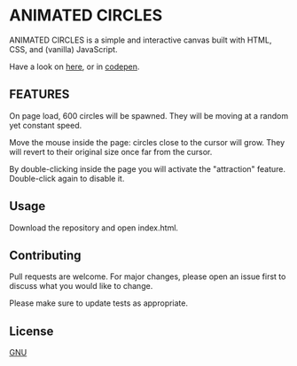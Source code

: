 # ANIMATED CIRCLES
ANIMATED CIRCLES is a simple and interactive canvas built with HTML, CSS, and (vanilla) JavaScript.

Have a look on [here](https://ducthang-vu.github.io/animated_circles/), or in [codepen](https://codepen.io/ducthang-vu/pen/XWmpwBO).


## FEATURES
On page load, 600 circles will be spawned. They will be moving at a random yet constant speed.

Move the mouse inside the page: circles close to the cursor will grow.
They will revert to their original size once far from the cursor.

By double-clicking inside the page you will activate the "attraction" feature.
Double-click again to disable it.


## Usage

Download the repository and open index.html.


## Contributing
Pull requests are welcome. For major changes, please open an issue first to discuss what you would like to change.

Please make sure to update tests as appropriate.


## License
[GNU](https://choosealicense.com/licenses/gpl-3.0/)
